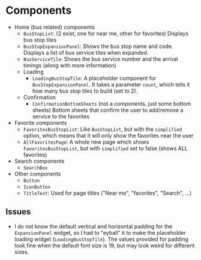 # Components
- Home (bus related) components
  - `BusStopList`: (2 exist, one for near me, other for favorites) Displays bus stop tiles
  - `BusStopExpansionPanel`: Shows the bus stop name and code. Displays a list of bus service tiles when expanded.
  - `BusServiceTile`: Shows the bus service number and the arrival timings (along with more information)
  - Loading
    - `LoadingBusStopTile`: A placeholder component for `BusStopExpansionPanel`. It takes a parameter `count`, which tells it how many bus stop tiles to build (set to 2).
  - Confirmation
    - `ConfirmationBottomSheets` (not a components, just some bottom sheets) Bottom sheets that confirm the user to add/remove a service to the favorites
- Favorite components
  - `FavoritesBusStopList`: Like `BusStopList`, but with the `simplified` option, which means that it will only show the favorites near the user
  - `AllFavoritesPage`: A whole new page which shows `FavoritesBusStopList`, but with `simplified` set to false (shows ALL favorites)
- Search components
  - `SearchBox`
- Other components
  - `Button`
  - `IconButton`
  - `TitleText`: Used for page titles ("Near me", "favorites", "Search", ...)



## Issues
- I do not know the default vertical and horizontal padding for the `ExpansionPanel` widget, so I had to "eyball" it to make the placeholder loading widget (`LoadingBusStopTile`). The values provided for padding look fine when the default font size is 19, but may look weird for different sizes.